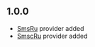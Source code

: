 1.0.0
-------------------------
- [SmsRu](https://sms.ru/) provider added
- [SmscRu](https://smsc.ru/) provider added
